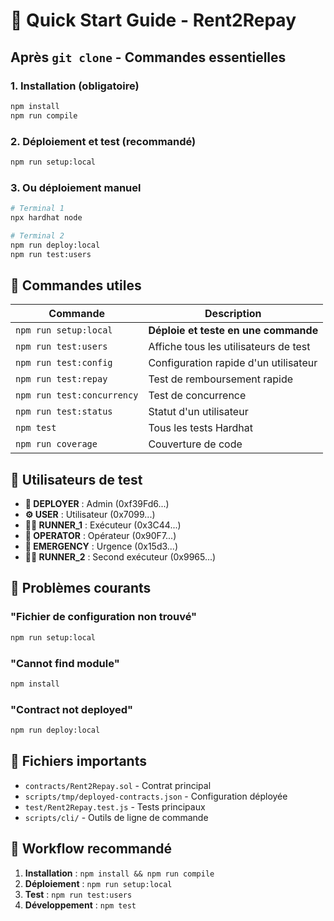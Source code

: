 # 🚀 Quick Start Guide - Rent2Repay

## Après `git clone` - Commandes essentielles

### 1. Installation (obligatoire)
```bash
npm install
npm run compile
```

### 2. Déploiement et test (recommandé)
```bash
npm run setup:local
```

### 3. Ou déploiement manuel
```bash
# Terminal 1
npx hardhat node

# Terminal 2
npm run deploy:local
npm run test:users
```

## 🔧 Commandes utiles

| Commande | Description |
|----------|-------------|
| `npm run setup:local` | **Déploie et teste en une commande** |
| `npm run test:users` | Affiche tous les utilisateurs de test |
| `npm run test:config` | Configuration rapide d'un utilisateur |
| `npm run test:repay` | Test de remboursement rapide |
| `npm run test:concurrency` | Test de concurrence |
| `npm run test:status` | Statut d'un utilisateur |
| `npm test` | Tous les tests Hardhat |
| `npm run coverage` | Couverture de code |

## 👥 Utilisateurs de test

- **👑 DEPLOYER** : Admin (0xf39Fd6...)
- **⚙️ USER** : Utilisateur (0x7099...)
- **🏃‍♂️ RUNNER_1** : Exécuteur (0x3C44...)
- **🔧 OPERATOR** : Opérateur (0x90F7...)
- **🚨 EMERGENCY** : Urgence (0x15d3...)
- **🏃‍♀️ RUNNER_2** : Second exécuteur (0x9965...)

## 🚨 Problèmes courants

### "Fichier de configuration non trouvé"
```bash
npm run setup:local
```

### "Cannot find module"
```bash
npm install
```

### "Contract not deployed"
```bash
npm run deploy:local
```

## 📁 Fichiers importants

- `contracts/Rent2Repay.sol` - Contrat principal
- `scripts/tmp/deployed-contracts.json` - Configuration déployée
- `test/Rent2Repay.test.js` - Tests principaux
- `scripts/cli/` - Outils de ligne de commande

## 🎯 Workflow recommandé

1. **Installation** : `npm install && npm run compile`
2. **Déploiement** : `npm run setup:local`
3. **Test** : `npm run test:users`
4. **Développement** : `npm test` 